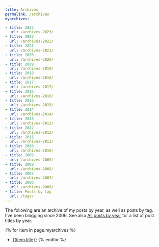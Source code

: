 ```yaml
---
title: Archives
permalink: /archives
myarchives:

- title: 2023
  url: /archives-2023/
- title: 2022
  url: /archives-2022/
- title: 2021
  url: /archives-2021/
- title: 2020
  url: /archives-2020/
- title: 2019
  url: /archives-2019/
- title: 2018
  url: /archives-2018/
- title: 2017
  url: /archives-2017/
- title: 2016
  url: /archives-2016/
- title: 2015
  url: /archives-2015/
- title: 2014
  url: /archives-2014/
- title: 2013
  url: /archives-2013/
- title: 2012
  url: /archives-2012/
- title: 2011
  url: /archives-2011/
- title: 2010
  url: /archives-2010/
- title: 2009
  url: /archives-2009/
- title: 2008
  url: /archives-2008/
- title: 2007
  url: /archives-2007/
- title: 2006
  url: /archives-2006/
- title: Posts by tag
  url: /tags/
---
```


The following are an archive of my posts by year, as well as posts by tag. I've been blogging since 2006. See also [All posts by year](/all) for a list of post titles by year.

{% for item in page.myarchives %}
* [{{item.title}}]({{item.url}})
{% endfor %}

